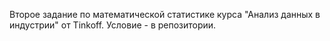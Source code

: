 Второе задание по математической статистике курса "Анализ данных в индустрии" от Tinkoff.
Условие - в репозитории.
